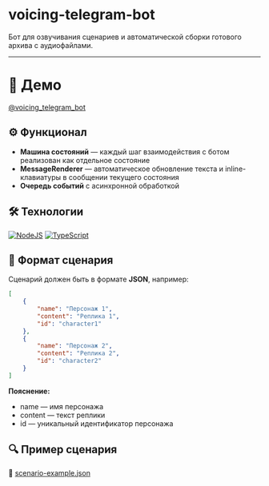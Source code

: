 # voicing-telegram-bot

Бот для озвучивания сценариев и автоматической сборки готового архива с аудиофайлами.

---

# 🤖 Демо

[@voicing_telegram_bot](https://t.me/voicing_telegram_bot)

## ⚙️ Функционал

- **Машина состояний** — каждый шаг взаимодействия с ботом реализован как отдельное состояние
- **MessageRenderer** — автоматическое обновление текста и inline-клавиатуры в сообщении текущего состояния
- **Очередь событий** с асинхронной обработкой

## 🛠 Технологии

[![NodeJS](https://img.shields.io/badge/Node.js-6DA55F?logo=node.js&logoColor=white)](#)
[![TypeScript](https://img.shields.io/badge/TypeScript-3178C6?logo=typescript&logoColor=fff)](#)

## 📄 Формат сценария

Сценарий должен быть в формате **JSON**, например:

```json
[
	{
		"name": "Персонаж 1",
		"content": "Реплика 1",
		"id": "character1"
	},
	{
		"name": "Персонаж 2",
		"content": "Реплика 2",
		"id": "character2"
	}
]
```

**Пояснение:**

- name — имя персонажа
- content — текст реплики
- id — уникальный идентификатор персонажа

## 🔍 Пример сценария

📂 [scenario-example.json](scenario-example.json)
